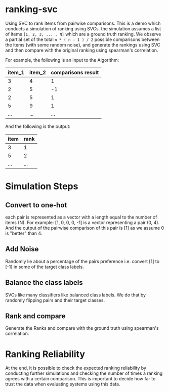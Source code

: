 # ranking-svc
Using SVC to rank items from pairwise comparisons. This is a demo which conducts a simulation of ranking using SVCs. the simulation assumes a list of items `[1, 2, 3, ... , N]` which are a ground truth ranking. We observe a partial set of the total `n * ( n - 1 ) / 2` possible comparisons between the items (with some random noise), and generate the rankings using SVC and then compare with the original ranking using spearman's correlation.

For example, the following is an input to the Algorithm:

item_1 | item_2 | comparisons result
------ | ------ | ------------------
3      | 4      | 1
2      | 5      | -1
2      | 5      | 1
5      | 9      | 1
...    | ...    | ...

And the following is the output:

item | rank
---- | ----
3    | 1
5    | 2
...  | ...

# Simulation Steps

## Convert to one-hot
each pair is represented as a vector with a length equal to the number of items (N). For example:
[1, 0, 0, 0, -1] is a vector representing a pair (0, 4). And the output of the pairwise comparison of this pair is [1] as we assume 0 is "better" than 4.

## Add Noise
Randomly lie about a percentage of the pairs preference i.e. convert [1] to [-1] in some of the target class labels.

## Balance the class labels
SVCs like many classifiers like balanced class labels. We do that by randomly flipping pairs and their target classes.

## Rank and compare
Generate the Ranks and compare with the ground truth using spearman's correlation.

# Ranking Reliability
At the end, it is possible to check the expected ranking reliability by conducting further simulations and checking the number of times a ranking agrees with a certain comparison. This is important to decide how far to trust the data when evaluating systems using this data.
